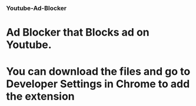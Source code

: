 ### Youtube-Ad-Blocker
# Ad Blocker that Blocks ad on Youtube.
# You can download the files and go to Developer Settings in Chrome to add the extension
